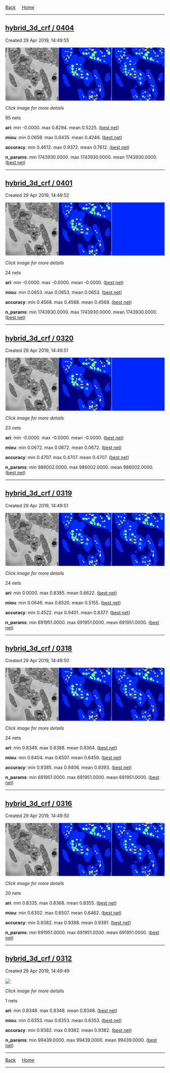 
[Back](..)&nbsp;&nbsp;&nbsp;&nbsp;&nbsp;[Home](https://leapmanlab.github.io/snapshots)

---

<div class="summary"><a href="0404"><h2>hybrid_3d_crf / 0404</h2></a><p>Created 29 Apr 2019, 14:49:55
</p><a href="0404"><img src="0404/9/3/media/summary.png" align="center"></a><p><i>Click image for more details</i>
</p></div>

95 nets

**ari**: min -0.0000. max 0.8294. mean 0.5225.  ([best net](0404/2/1))

**miou**: min 0.0659. max 0.6435. mean 0.4246.  ([best net](0404/9/3))

**accuracy**: min 0.4612. max 0.9372. mean 0.7612.  ([best net](0404/2/1))

**n_params**: min 1743930.0000. max 1743930.0000. mean 1743930.0000.  ([best net](0404/0/0))

---

<div class="summary"><a href="0401"><h2>hybrid_3d_crf / 0401</h2></a><p>Created 29 Apr 2019, 14:49:52
</p><a href="0401"><img src="0401/0/22/media/summary.png" align="center"></a><p><i>Click image for more details</i>
</p></div>

24 nets

**ari**: min -0.0000. max -0.0000. mean -0.0000.  ([best net](0401/0/22))

**miou**: min 0.0653. max 0.0653. mean 0.0653.  ([best net](0401/0/22))

**accuracy**: min 0.4568. max 0.4568. mean 0.4568.  ([best net](0401/0/22))

**n_params**: min 1743930.0000. max 1743930.0000. mean 1743930.0000.  ([best net](0401/0/22))

---

<div class="summary"><a href="0320"><h2>hybrid_3d_crf / 0320</h2></a><p>Created 29 Apr 2019, 14:49:51
</p><a href="0320"><img src="0320/0/17/media/summary.png" align="center"></a><p><i>Click image for more details</i>
</p></div>

23 nets

**ari**: min -0.0000. max -0.0000. mean -0.0000.  ([best net](0320/0/21))

**miou**: min 0.0672. max 0.0672. mean 0.0672.  ([best net](0320/0/17))

**accuracy**: min 0.4707. max 0.4707. mean 0.4707.  ([best net](0320/0/21))

**n_params**: min 986002.0000. max 986002.0000. mean 986002.0000.  ([best net](0320/0/21))

---

<div class="summary"><a href="0319"><h2>hybrid_3d_crf / 0319</h2></a><p>Created 29 Apr 2019, 14:49:51
</p><a href="0319"><img src="0319/0/7/media/summary.png" align="center"></a><p><i>Click image for more details</i>
</p></div>

24 nets

**ari**: min 0.0000. max 0.8385. mean 0.6622.  ([best net](0319/0/8))

**miou**: min 0.0646. max 0.6520. mean 0.5155.  ([best net](0319/0/7))

**accuracy**: min 0.4522. max 0.9401. mean 0.8377.  ([best net](0319/0/7))

**n_params**: min 691951.0000. max 691951.0000. mean 691951.0000.  ([best net](0319/0/23))

---

<div class="summary"><a href="0318"><h2>hybrid_3d_crf / 0318</h2></a><p>Created 29 Apr 2019, 14:49:50
</p><a href="0318"><img src="0318/0/19/media/summary.png" align="center"></a><p><i>Click image for more details</i>
</p></div>

24 nets

**ari**: min 0.8349. max 0.8388. mean 0.8364.  ([best net](0318/0/17))

**miou**: min 0.6404. max 0.6507. mean 0.6459.  ([best net](0318/0/19))

**accuracy**: min 0.9385. max 0.9406. mean 0.9393.  ([best net](0318/0/17))

**n_params**: min 691951.0000. max 691951.0000. mean 691951.0000.  ([best net](0318/0/14))

---

<div class="summary"><a href="0316"><h2>hybrid_3d_crf / 0316</h2></a><p>Created 29 Apr 2019, 14:49:50
</p><a href="0316"><img src="0316/0/2/media/summary.png" align="center"></a><p><i>Click image for more details</i>
</p></div>

20 nets

**ari**: min 0.8335. max 0.8368. mean 0.8355.  ([best net](0316/0/8))

**miou**: min 0.6302. max 0.6507. mean 0.6462.  ([best net](0316/0/2))

**accuracy**: min 0.9382. max 0.9398. mean 0.9391.  ([best net](0316/0/8))

**n_params**: min 691951.0000. max 691951.0000. mean 691951.0000.  ([best net](0316/0/2))

---

<div class="summary"><a href="0312"><h2>hybrid_3d_crf / 0312</h2></a><p>Created 29 Apr 2019, 14:49:49
</p><a href="0312"><img src="0312/1/media/summary.png" align="center"></a><p><i>Click image for more details</i>
</p></div>

1 nets

**ari**: min 0.8348. max 0.8348. mean 0.8348.  ([best net](0312/1))

**miou**: min 0.6353. max 0.6353. mean 0.6353.  ([best net](0312/1))

**accuracy**: min 0.9382. max 0.9382. mean 0.9382.  ([best net](0312/1))

**n_params**: min 99439.0000. max 99439.0000. mean 99439.0000.  ([best net](0312/1))

---

[Back](..)&nbsp;&nbsp;&nbsp;&nbsp;&nbsp;[Home](https://leapmanlab.github.io/snapshots)

---